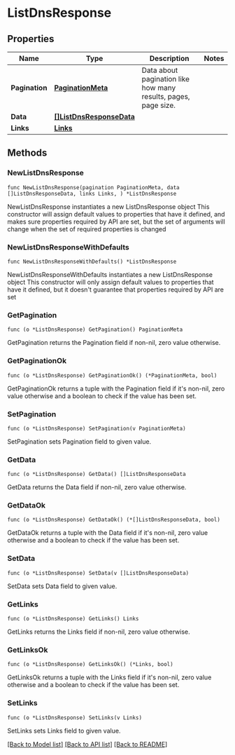 # ListDnsResponse

## Properties

Name | Type | Description | Notes
------------ | ------------- | ------------- | -------------
**Pagination** | [**PaginationMeta**](PaginationMeta.md) | Data about pagination like how many results, pages, page size. | 
**Data** | [**[]ListDnsResponseData**](ListDnsResponseData.md) |  | 
**Links** | [**Links**](Links.md) |  | 

## Methods

### NewListDnsResponse

`func NewListDnsResponse(pagination PaginationMeta, data []ListDnsResponseData, links Links, ) *ListDnsResponse`

NewListDnsResponse instantiates a new ListDnsResponse object
This constructor will assign default values to properties that have it defined,
and makes sure properties required by API are set, but the set of arguments
will change when the set of required properties is changed

### NewListDnsResponseWithDefaults

`func NewListDnsResponseWithDefaults() *ListDnsResponse`

NewListDnsResponseWithDefaults instantiates a new ListDnsResponse object
This constructor will only assign default values to properties that have it defined,
but it doesn't guarantee that properties required by API are set

### GetPagination

`func (o *ListDnsResponse) GetPagination() PaginationMeta`

GetPagination returns the Pagination field if non-nil, zero value otherwise.

### GetPaginationOk

`func (o *ListDnsResponse) GetPaginationOk() (*PaginationMeta, bool)`

GetPaginationOk returns a tuple with the Pagination field if it's non-nil, zero value otherwise
and a boolean to check if the value has been set.

### SetPagination

`func (o *ListDnsResponse) SetPagination(v PaginationMeta)`

SetPagination sets Pagination field to given value.


### GetData

`func (o *ListDnsResponse) GetData() []ListDnsResponseData`

GetData returns the Data field if non-nil, zero value otherwise.

### GetDataOk

`func (o *ListDnsResponse) GetDataOk() (*[]ListDnsResponseData, bool)`

GetDataOk returns a tuple with the Data field if it's non-nil, zero value otherwise
and a boolean to check if the value has been set.

### SetData

`func (o *ListDnsResponse) SetData(v []ListDnsResponseData)`

SetData sets Data field to given value.


### GetLinks

`func (o *ListDnsResponse) GetLinks() Links`

GetLinks returns the Links field if non-nil, zero value otherwise.

### GetLinksOk

`func (o *ListDnsResponse) GetLinksOk() (*Links, bool)`

GetLinksOk returns a tuple with the Links field if it's non-nil, zero value otherwise
and a boolean to check if the value has been set.

### SetLinks

`func (o *ListDnsResponse) SetLinks(v Links)`

SetLinks sets Links field to given value.



[[Back to Model list]](../README.md#documentation-for-models) [[Back to API list]](../README.md#documentation-for-api-endpoints) [[Back to README]](../README.md)


